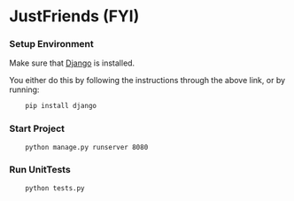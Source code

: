 # JustFriends (FYI)

### Setup Environment
Make sure that [Django](https://github.com/django/django) is installed.

You either do this by following the instructions through the above link, or by running:
```bash
    pip install django
```


### Start Project
```bash
    python manage.py runserver 8080
```

### Run UnitTests
```bash
    python tests.py
```